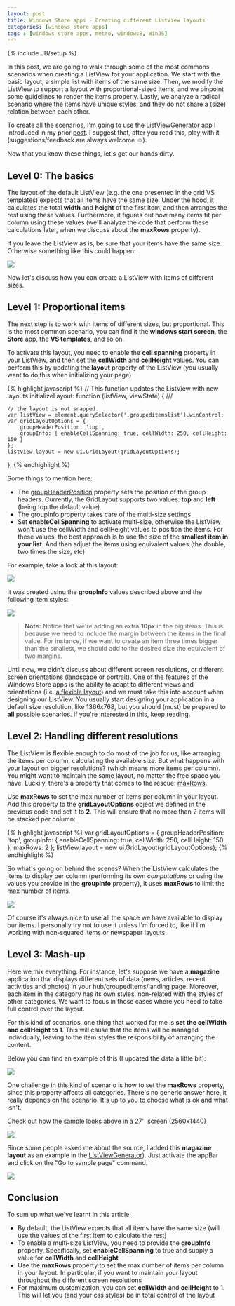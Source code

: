 ```yaml
---
layout: post
title: Windows Store apps - Creating different ListView layouts
categories: [windows store apps]
tags : [windows store apps, metro, windows8, WinJS]
---
```

{% include JB/setup %}

In this post, we are going to walk through some of the most commons scenarios when creating a ListView for your application. We start with the basic layout, a simple list with items of the same size. Then, we modify the ListView to support a layout with proportional-sized items, and we pinpoint some guidelines to render the items properly. Lastly, we analyze a radical scenario where the items have unique styles, and they do not share a (size) relation between each other.

To create all the scenarios, I'm going to use the [ListViewGenerator](https://github.com/nanovazquez/listview-layout-generator) app I introduced in my prior [post](http://nanovazquez.github.com/dev/2012/07/03/playing-with-windows-store-apps-aka-listview-generator/). I suggest that, after you read this, play with it (suggestions/feedback are always welcome ☺). 

Now that you know these things, let's get our hands dirty.

## Level 0: The basics

The layout of the default ListView (e.g. the one presented in the grid VS templates) expects that all items have the same size. Under the hood, it calculates the total **width** and **height** of the first item, and then arranges the rest using these values. Furthermore, it figures out how many items fit per column using these values (we'll analyze the code that perform these calculations later, when we discuss about the **maxRows** property). 

If you leave the ListView as is, be sure that your items have the same size. Otherwise something like this could happen:

![](https://github.com/nanovazquez/nanovazquez.github.com/raw/master/_posts/windows-store-apps-creating-different-listview-layouts/default-settings-issue.png)

Now let's discuss how you can create a ListView with items of different sizes.

## Level 1: Proportional items

The next step is to work with items of different sizes, but proportional. This is the most common scenario, you can find it the **windows start screen**, the **Store** app, the **VS templates**, and so on. 

To activate this layout, you need to enable the **cell spanning** property in your ListView, and then set the **cellWidth** and **cellHeight** values. You can perform this by updating the **layout** property of the ListView (you usually want to do this when initializing your page)

{% highlight javascript %}
// This function updates the ListView with new layouts
initializeLayout: function (listView, viewState) {
    /// <param name="listView" value="WinJS.UI.ListView.prototype" />

    // the layout is not snapped
    var listView = element.querySelector('.groupeditemslist').winControl;
    var gridLayoutOptions = {
        groupHeaderPosition: 'top',
        groupInfo: { enableCellSpanning: true, cellWidth: 250, cellHeight: 150 }
    };
    listView.layout = new ui.GridLayout(gridLayoutOptions);
},
{% endhighlight %}

Some things to mention here:

* The [groupHeaderPosition](http://msdn.microsoft.com/en-us/library/windows/apps/br211743.aspx) property sets the position of the group headers. Currently, the GridLayout supports two values: **top** and **left** (being top the default value)
* The groupInfo property takes care of the multi-size settings 
* Set **enableCellSpanning** to activate multi-size, otherwise the ListView won't use the cellWidth and cellHeight values to position the items. For these values, the best approach is to use the size of the **smallest item in your list**. And then adjust the items using equivalent values (the double, two times the size, etc)

For example, take a look at this layout:

![](https://github.com/nanovazquez/nanovazquez.github.com/raw/master/_posts/windows-store-apps-creating-different-listview-layouts/proportional-sized-items.png)

It was created using the **groupInfo** values described above and the following item styles:

![](https://github.com/nanovazquez/nanovazquez.github.com/raw/master/_posts/windows-store-apps-creating-different-listview-layouts/proportional-item-styles.png)

> **Note:** Notice that we're adding an extra **10px** in the big items. This is because we need to include the margin between the items in the final value. For instance, if we want to create an item three times bigger than the smallest, we should add to the desired size the equivalent of two margins. 

Until now, we didn't discuss about different screen resolutions, or different screen orientations (landscape or portrait). One of the features of the Windows Store apps is the ability to adapt to different views and orientations (i.e. [a flexible layout](http://msdn.microsoft.com/en-us/library/windows/apps/hh465386.aspx)) and we must take this into account when designing our ListView. You usually start designing your application in a default size resolution, like 1366x768, but you should (must) be prepared to **all** possible scenarios. If you're interested in this, keep reading.

## Level 2: Handling different resolutions

The ListView is flexible enough to do most of the job for us, like arranging the items per column, calculating the available size. But what happens with your layout on bigger resolutions? (which means more items per column). You might want to maintain the same layout, no matter the free space you have. Luckily, there's a property that comes to the rescue: [maxRows](http://msdn.microsoft.com/en-us/library/windows/apps/br211750.aspx).

Use **maxRows** to set the max number of items per column in your layout. Add this property to the **gridLayoutOptions** object we defined in the previous code and set it to **2**. This will ensure that no more than 2 items will be stacked per column:

{% highlight javascript %}
var gridLayoutOptions = {
    groupHeaderPosition: 'top',
    groupInfo: { enableCellSpanning: true, cellWidth: 250, cellHeight: 150 },
    maxRows: 2
};
listView.layout = new ui.GridLayout(gridLayoutOptions);
{% endhighlight %}

So what's going on behind the scenes? When the ListView calculates the items to display per column (performing its own *computations* or using the values you provide in the **groupInfo** property), it uses **maxRows** to limit the max number of items.

![](https://github.com/nanovazquez/nanovazquez.github.com/raw/master/_posts/windows-store-apps-creating-different-listview-layouts/max-rows-usage.png)

Of course it's always nice to use all the space we have available to display our items. I personally try not to use it unless I'm forced to, like if I'm working with non-squared items or newspaper layouts.

## Level 3: Mash-up

Here we mix everything. For instance, let's suppose we have a **magazine** application that displays different sets of data (news, articles, recent activities and photos) in your hub/groupedItems/landing page. Moreover, each item in the category has its own styles, non-related with the styles of other categories. We want to focus in those cases where you need to take full control over the layout. 

For this kind of scenarios, one thing that worked for me is **set the cellWidth and cellHeight to 1**. This will cause that the items will be managed individually, leaving to the item styles the responsibility of arranging the content. 

Below you can find an example of this (I updated the data a little bit):

![](https://github.com/nanovazquez/nanovazquez.github.com/raw/master/_posts/windows-store-apps-creating-different-listview-layouts/random-layout.png)

One challenge in this kind of scenario is how to set the **maxRows** property, since this property affects all categories. There's no generic answer here, it really depends on the scenario. It's up to you to choose what is ok and what isn't. 

Check out how the sample looks above in a 27'' screen (2560x1440)

![](https://github.com/nanovazquez/nanovazquez.github.com/raw/master/_posts/windows-store-apps-creating-different-listview-layouts/random-layout-big-screen.png)

Since some people asked me about the source, I added this **magazine layout** as an example in the [ListViewGenerator](https://github.com/nanovazquez/listview-layout-generator)). Just activate the appBar and click on the "Go to sample page" command.

![](https://github.com/nanovazquez/nanovazquez.github.com/raw/master/_posts/windows-store-apps-creating-different-listview-layouts/magazine-layout-command.png)

## Conclusion

To sum up what we've learnt in this article:

* By default, the ListView expects that all items have the same size (will use the values of the first item to calculate the rest)
* To enable a multi-size ListView, you need to provide the **groupInfo** property. Specifically, set **enableCellSpanning** to true and supply a value for **cellWidth** and **cellHeight**
* Use the **maxRows** property to set the max number of items per column in your layout. In particular, if you want to maintain your layout throughout the different screen resolutions
* For maximum customization, you can set **cellWidth** and **cellHeight** to 1. This will let you (and your css styles) be in total control of the layout